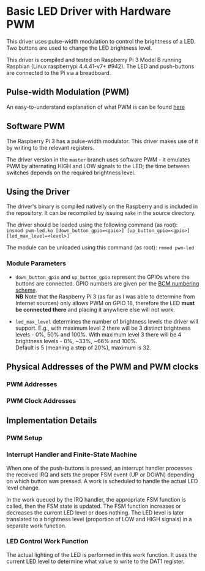 # Basic LED Driver with Hardware PWM

This driver uses pulse-width modulation to control the brightness of a LED. Two
buttons are used to change the LED brightness level.

This driver is compiled and tested on Raspberry Pi 3 Model B running Raspbian
(Linux raspberrypi 4.4.41-v7+ #942). The LED and push-buttons are connected to
the Pi via a breadboard.

## Pulse-width Modulation (PWM)

An easy-to-understand explanation of what PWM is can be found
[here](https://learn.sparkfun.com/tutorials/pulse-width-modulation)

## Software PWM

The Raspberry Pi 3 has a pulse-width modulator. This driver makes use of it by
writing to the relevant registers.

The driver version in the `master` branch uses software PWM - it emulates PWM
by alternating HIGH and LOW signals to the LED; the time between switches
depends on the required brightness level.

## Using the Driver

The driver's binary is compiled nativelly on the Raspberry and is included in
the repository. It can be recompiled by issuing `make` in the source directory.

The driver should be loaded using the following command (as root):  
`insmod pwm-led.ko [down_button_gpio=<gpio>] [up_button_gpio=<gpio>]
[led_max_level=<level>]`

The module can be unloaded using this command (as root): `rmmod pwm-led`

### Module Parameters

* `down_button_gpio` and `up_button_gpio` represent the GPIOs where the
buttons are connected. GPIO numbers are given per the
[BCM numbering scheme](https://pinout.xyz/#).  
**NB** Note that the Raspberry Pi 3 (as far as I was able to determine from
Internet sources) only allows PWM on GPIO 18, therefore the LED **must be
connected there** and placing it anywhere else will not work.

* `led_max_level` determines the number of brightness levels the driver will
support. E.g., with maximum level 2 there will be 3 distinct brightness levels -
0%, 50% and 100%. With maximum level 3 there will be 4 brightness levels - 0%,
~33%, ~66% and 100%.  
Default is 5 (meaning a step of 20%), maximum is 32.

## Physical Addresses of the PWM and PWM clocks

### PWM Addresses

### PWM Clock Addresses

## Implementation Details

### PWM Setup

### Interrupt Handler and Finite-State Machine

When one of the push-buttons is pressed, an interrupt handler processes the
received IRQ and sets the proper FSM event (UP or DOWN) depending on which
button was pressed. A work is scheduled to handle the actual LED level change.

In the work queued by the IRQ handler, the appropriate FSM function is called,
then the FSM state is updated. The FSM function increases or decreases the
current LED level or does nothing. The LED level is later translated to a
brightness level (proportion of LOW and HIGH signals) in a separate work
function.

### LED Control Work Function

The actual lighting of the LED is performed in this work function. It uses the
current LED level to determine what value to write to the DAT1 register.
